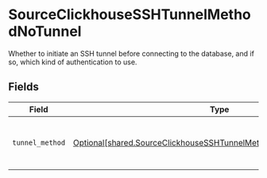 # SourceClickhouseSSHTunnelMethodNoTunnel

Whether to initiate an SSH tunnel before connecting to the database, and if so, which kind of authentication to use.


## Fields

| Field                                                                                                                                                  | Type                                                                                                                                                   | Required                                                                                                                                               | Description                                                                                                                                            |
| ------------------------------------------------------------------------------------------------------------------------------------------------------ | ------------------------------------------------------------------------------------------------------------------------------------------------------ | ------------------------------------------------------------------------------------------------------------------------------------------------------ | ------------------------------------------------------------------------------------------------------------------------------------------------------ |
| `tunnel_method`                                                                                                                                        | [Optional[shared.SourceClickhouseSSHTunnelMethodNoTunnelTunnelMethod]](undefined/models/shared/sourceclickhousesshtunnelmethodnotunneltunnelmethod.md) | :heavy_check_mark:                                                                                                                                     | No ssh tunnel needed to connect to database                                                                                                            |